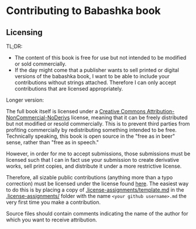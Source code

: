 # Contributing to Babashka book

## Licensing

TL;DR:

- The content of this book is free for use but not intended to be modified
or sold commercially.
- If the day might come that a publisher wants to sell printed or digital
  versions of the babashka book, I want to be able to include your contributions
  without strings attached. Therefore I can only accept contributions that are
  licensed appropriately.

Longer version:

The full book itself is licensed under a [Creative Commons
Attribution-NonCommercial-NoDerivs](http://creativecommons.org/licenses/by-nc-nd/3.0/)
license, meaning that it can be freely distributed but not modified or resold
commercially. This is to prevent third parties from profiting commercially by
redistributing something intended to be free. Technically speaking, this book is
open source in the "free as in beer" sense, rather than "free as in speech."

However, in order for me to accept submissions, those submissions must be
licensed such that I can in fact use your submission to create derivative works,
sell print copies, and distribute it under a more restrictive license.

Therefore, all sizable public contributions (anything more than a typo
correction) must be licensed under the license found
[here](.license-assignments/template.md). The easiest way to do this is by
placing a copy of
[.license-assignments/template.md](.license-assignments/template.md) in the
[.license-assignments/](.license-assignments) folder with the name `<your github
username>.md` the very first time you make a contribution.

Source files should contain comments indicating the name of the author for which
you want to receive attribution.
